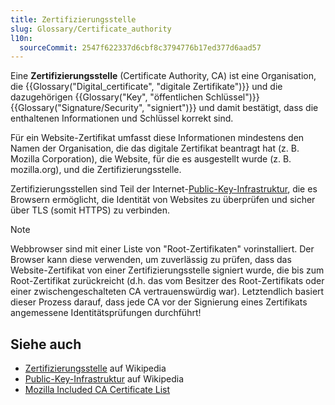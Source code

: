 ```yaml
---
title: Zertifizierungsstelle
slug: Glossary/Certificate_authority
l10n:
  sourceCommit: 2547f622337d6cbf8c3794776b17ed377d6aad57
---
```


Eine **Zertifizierungsstelle** (Certificate Authority, CA) ist eine Organisation, die {{Glossary("Digital_certificate", "digitale Zertifikate")}} und die dazugehörigen {{Glossary("Key", "öffentlichen Schlüssel")}} {{Glossary("Signature/Security", "signiert")}} und damit bestätigt, dass die enthaltenen Informationen und Schlüssel korrekt sind.

Für ein Website-Zertifikat umfasst diese Informationen mindestens den Namen der Organisation, die das digitale Zertifikat beantragt hat (z. B. Mozilla Corporation), die Website, für die es ausgestellt wurde (z. B. mozilla.org), und die Zertifizierungsstelle.

Zertifizierungsstellen sind Teil der Internet-[Public-Key-Infrastruktur](https://en.wikipedia.org/wiki/Public_key_infrastructure), die es Browsern ermöglicht, die Identität von Websites zu überprüfen und sicher über TLS (somit HTTPS) zu verbinden.

> [!NOTE]
> Webbrowser sind mit einer Liste von "Root-Zertifikaten" vorinstalliert. Der Browser kann diese verwenden, um zuverlässig zu prüfen, dass das Website-Zertifikat von einer Zertifizierungsstelle signiert wurde, die bis zum Root-Zertifikat zurückreicht (d.h. das vom Besitzer des Root-Zertifikats oder einer zwischengeschalteten CA vertrauenswürdig war). Letztendlich basiert dieser Prozess darauf, dass jede CA vor der Signierung eines Zertifikats angemessene Identitätsprüfungen durchführt!

## Siehe auch

- [Zertifizierungsstelle](https://en.wikipedia.org/wiki/Certificate_authority) auf Wikipedia
- [Public-Key-Infrastruktur](https://en.wikipedia.org/wiki/Public_key_infrastructure) auf Wikipedia
- [Mozilla Included CA Certificate List](https://wiki.mozilla.org/CA/Included_Certificates)
